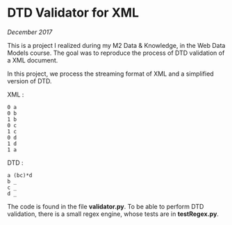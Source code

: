 # DTD Validator for XML 

*December 2017*

This is a project I realized during my M2 Data & Knowledge, in the Web Data Models course. The goal was to reproduce the process of DTD validation of a XML document.

In this project, we process the streaming format of XML and a simplified version of DTD.

XML : 

    0 a
    0 b
    1 b
    0 c
    1 c
    0 d
    1 d
    1 a

DTD : 

	a (bc)*d
	b _
	c _
	d _
The code is found in the file **validator.py**. To be able to perform DTD validation, there is a small regex engine, whose tests are in **testRegex.py**. 